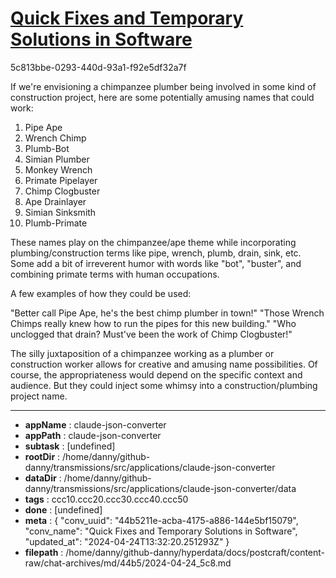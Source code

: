 # [Quick Fixes and Temporary Solutions in Software](https://claude.ai/chat/44b5211e-acba-4175-a886-144e5bf15079)

5c813bbe-0293-440d-93a1-f92e5df32a7f

 If we're envisioning a chimpanzee plumber being involved in some kind of construction project, here are some potentially amusing names that could work:

1. Pipe Ape
2. Wrench Chimp
3. Plumb-Bot
4. Simian Plumber
5. Monkey Wrench
6. Primate Pipelayer
7. Chimp Clogbuster
8. Ape Drainlayer
9. Simian Sinksmith
10. Plumb-Primate

These names play on the chimpanzee/ape theme while incorporating plumbing/construction terms like pipe, wrench, plumb, drain, sink, etc. Some add a bit of irreverent humor with words like "bot", "buster", and combining primate terms with human occupations.

A few examples of how they could be used:

"Better call Pipe Ape, he's the best chimp plumber in town!"
"Those Wrench Chimps really knew how to run the pipes for this new building."
"Who unclogged that drain? Must've been the work of Chimp Clogbuster!"

The silly juxtaposition of a chimpanzee working as a plumber or construction worker allows for creative and amusing name possibilities. Of course, the appropriateness would depend on the specific context and audience. But they could inject some whimsy into a construction/plumbing project name.

---

* **appName** : claude-json-converter
* **appPath** : claude-json-converter
* **subtask** : [undefined]
* **rootDir** : /home/danny/github-danny/transmissions/src/applications/claude-json-converter
* **dataDir** : /home/danny/github-danny/transmissions/src/applications/claude-json-converter/data
* **tags** : ccc10.ccc20.ccc30.ccc40.ccc50
* **done** : [undefined]
* **meta** : {
  "conv_uuid": "44b5211e-acba-4175-a886-144e5bf15079",
  "conv_name": "Quick Fixes and Temporary Solutions in Software",
  "updated_at": "2024-04-24T13:32:20.251293Z"
}
* **filepath** : /home/danny/github-danny/hyperdata/docs/postcraft/content-raw/chat-archives/md/44b5/2024-04-24_5c8.md